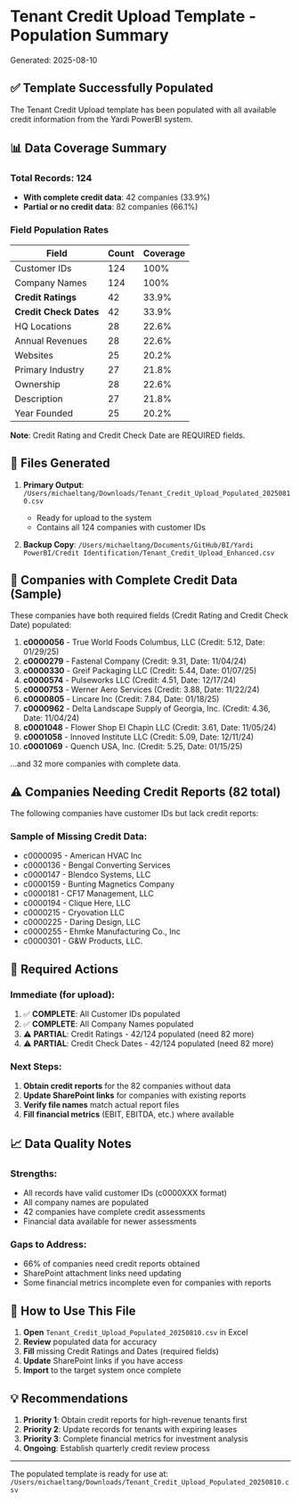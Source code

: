 # Tenant Credit Upload Template - Population Summary
Generated: 2025-08-10

## ✅ Template Successfully Populated

The Tenant Credit Upload template has been populated with all available credit information from the Yardi PowerBI system.

## 📊 Data Coverage Summary

### Total Records: 124
- **With complete credit data**: 42 companies (33.9%)
- **Partial or no credit data**: 82 companies (66.1%)

### Field Population Rates
| Field | Count | Coverage |
|-------|-------|----------|
| Customer IDs | 124 | 100% |
| Company Names | 124 | 100% |
| **Credit Ratings** | 42 | 33.9% |
| **Credit Check Dates** | 42 | 33.9% |
| HQ Locations | 28 | 22.6% |
| Annual Revenues | 28 | 22.6% |
| Websites | 25 | 20.2% |
| Primary Industry | 27 | 21.8% |
| Ownership | 28 | 22.6% |
| Description | 27 | 21.8% |
| Year Founded | 25 | 20.2% |

**Note**: Credit Rating and Credit Check Date are REQUIRED fields.

## 📁 Files Generated

1. **Primary Output**: `/Users/michaeltang/Downloads/Tenant_Credit_Upload_Populated_20250810.csv`
   - Ready for upload to the system
   - Contains all 124 companies with customer IDs

2. **Backup Copy**: `/Users/michaeltang/Documents/GitHub/BI/Yardi PowerBI/Credit Identification/Tenant_Credit_Upload_Enhanced.csv`

## 🎯 Companies with Complete Credit Data (Sample)

These companies have both required fields (Credit Rating and Credit Check Date) populated:

1. **c0000056** - True World Foods Columbus, LLC (Credit: 5.12, Date: 01/29/25)
2. **c0000279** - Fastenal Company (Credit: 9.31, Date: 11/04/24)
3. **c0000330** - Greif Packaging LLC (Credit: 5.44, Date: 01/07/25)
4. **c0000574** - Pulseworks LLC (Credit: 4.51, Date: 12/17/24)
5. **c0000753** - Werner Aero Services (Credit: 3.88, Date: 11/22/24)
6. **c0000805** - Lincare Inc (Credit: 7.84, Date: 01/18/25)
7. **c0000962** - Delta Landscape Supply of Georgia, Inc. (Credit: 4.36, Date: 11/04/24)
8. **c0001048** - Flower Shop El Chapin LLC (Credit: 3.61, Date: 11/05/24)
9. **c0001058** - Innoved Institute LLC (Credit: 5.09, Date: 12/11/24)
10. **c0001069** - Quench USA, Inc. (Credit: 5.25, Date: 01/15/25)

...and 32 more companies with complete data.

## ⚠️ Companies Needing Credit Reports (82 total)

The following companies have customer IDs but lack credit reports:

### Sample of Missing Credit Data:
- c0000095 - American HVAC Inc
- c0000136 - Bengal Converting Services
- c0000147 - Blendco Systems, LLC
- c0000159 - Bunting Magnetics Company
- c0000181 - CF17 Management, LLC
- c0000194 - Clique Here, LLC
- c0000215 - Cryovation LLC
- c0000225 - Daring Design, LLC
- c0000255 - Ehmke Manufacturing Co., Inc
- c0000301 - G&W Products, LLC.

## 📝 Required Actions

### Immediate (for upload):
1. ✅ **COMPLETE**: All Customer IDs populated
2. ✅ **COMPLETE**: All Company Names populated
3. ⚠️ **PARTIAL**: Credit Ratings - 42/124 populated (need 82 more)
4. ⚠️ **PARTIAL**: Credit Check Dates - 42/124 populated (need 82 more)

### Next Steps:
1. **Obtain credit reports** for the 82 companies without data
2. **Update SharePoint links** for companies with existing reports
3. **Verify file names** match actual report files
4. **Fill financial metrics** (EBIT, EBITDA, etc.) where available

## 📈 Data Quality Notes

### Strengths:
- All records have valid customer IDs (c0000XXX format)
- All company names are populated
- 42 companies have complete credit assessments
- Financial data available for newer assessments

### Gaps to Address:
- 66% of companies need credit reports obtained
- SharePoint attachment links need updating
- Some financial metrics incomplete even for companies with reports

## 🚀 How to Use This File

1. **Open** `Tenant_Credit_Upload_Populated_20250810.csv` in Excel
2. **Review** populated data for accuracy
3. **Fill** missing Credit Ratings and Dates (required fields)
4. **Update** SharePoint links if you have access
5. **Import** to the target system once complete

## 💡 Recommendations

1. **Priority 1**: Obtain credit reports for high-revenue tenants first
2. **Priority 2**: Update records for tenants with expiring leases
3. **Priority 3**: Complete financial metrics for investment analysis
4. **Ongoing**: Establish quarterly credit review process

---

The populated template is ready for use at:
`/Users/michaeltang/Downloads/Tenant_Credit_Upload_Populated_20250810.csv`